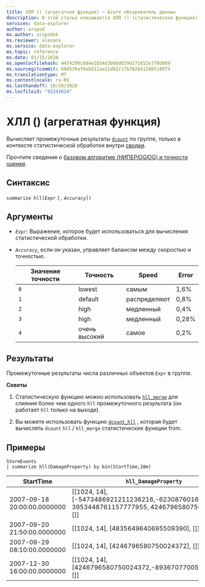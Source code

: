 ```yaml
---
title: ХЛЛ () (агрегатная функция) — Azure обозреватель данных
description: В этой статье описывается ХЛЛ () (статистическая функция) в Azure обозреватель данных.
services: data-explorer
author: orspod
ms.author: orspodek
ms.reviewer: alexans
ms.service: data-explorer
ms.topic: reference
ms.date: 01/15/2020
ms.openlocfilehash: 4474299c804e1b54d3060d639d171652e770d989
ms.sourcegitcommit: 608539af6ab511aa11d82c17b782641340fc8974
ms.translationtype: MT
ms.contentlocale: ru-RU
ms.lasthandoff: 10/20/2020
ms.locfileid: "92241614"
---
```

# <a name="hll-aggregation-function"></a>ХЛЛ () (агрегатная функция)

Вычисляет промежуточные результаты [`dcount`](dcount-aggfunction.md) по группе, только в контексте статистической обработки внутри [сводки](summarizeoperator.md).

Прочтите сведения о [базовом алгоритме (*H*ИПЕР*l*OG*l*OG) и точности оценки](dcount-aggfunction.md#estimation-accuracy).

## <a name="syntax"></a>Синтаксис

`summarize hll(`*`Expr`* `[,` *`Accuracy`*`])`

## <a name="arguments"></a>Аргументы

* *`Expr`*: Выражение, которое будет использоваться для вычисления статистической обработки. 
* *`Accuracy`*, если он указан, управляет балансом между скоростью и точностью.

  |Значение точности |Точность  |Speed  |Error  |
  |---------|---------|---------|---------|
  |`0` | lowest | самым | 1,6% |
  |`1` | default  | распределяют | 0,8% |
  |`2` | high | медленный | 0,4%  |
  |`3` | high | медленный | 0,28% |
  |`4` | очень высокий | самое | 0,2% |
    
## <a name="returns"></a>Результаты

Промежуточные результаты числа различных объектов *`Expr`* в группе.
 
**Советы**

1. Статистическую функцию можно использовать [`hll_merge`](hll-merge-aggfunction.md) для слияния более чем одного `hll` промежуточного результата (он работает `hll` только на выходе).

1. Вы можете использовать функцию [`dcount_hll`](dcount-hllfunction.md) , которая будет вычислять `dcount` `hll`  /  `hll_merge` статистические функции from.

## <a name="examples"></a>Примеры

<!-- csl: https://help.kusto.windows.net:443/Samples -->
```kusto
StormEvents
| summarize hll(DamageProperty) by bin(StartTime,10m)

```

|StartTime|`hll_DamageProperty`|
|---|---|
|2007-09-18 20:00:00.0000000|[[1024, 14], [-5473486921211236216,-6230876016761372746, 3953448761157777955, 4246796580750024372], []]|
|2007-09-20 21:50:00.0000000|[[1024, 14], [4835649640695509390], []]|
|2007-09-29 08:10:00.0000000|[[1024, 14], [4246796580750024372], []]|
|2007-12-30 16:00:00.0000000|[[1024, 14], [4246796580750024372,-8936707700542868125], []]|
